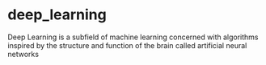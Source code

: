 # deep_learning
Deep Learning is a subfield of machine learning concerned with algorithms inspired by the structure and function of the brain called artificial neural networks
